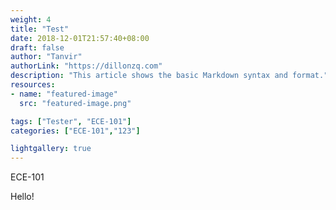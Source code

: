```yaml
---
weight: 4
title: "Test"
date: 2018-12-01T21:57:40+08:00
draft: false
author: "Tanvir"
authorLink: "https://dillonzq.com"
description: "This article shows the basic Markdown syntax and format."
resources:
- name: "featured-image"
  src: "featured-image.png"

tags: ["Tester", "ECE-101"]
categories: ["ECE-101","123"]

lightgallery: true
---
```


ECE-101
<!--more-->

Hello!